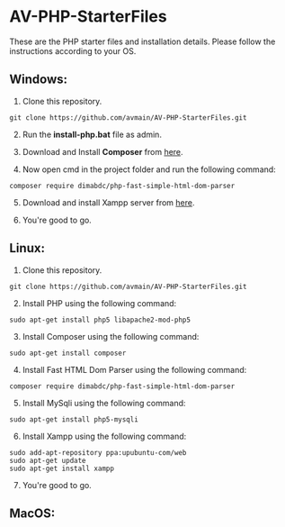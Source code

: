 # AV-PHP-StarterFiles

These are the PHP starter files and installation details.
Please follow the instructions according to your OS.

## Windows:

1. Clone this repository.
```
git clone https://github.com/avmain/AV-PHP-StarterFiles.git
```

2. Run the **install-php.bat** file as admin.

3. Download and Install **Composer** from [here](https://getcomposer.org/Composer-Setup.exe).

4. Now open cmd in the project folder and run the following command:
```
composer require dimabdc/php-fast-simple-html-dom-parser
```

5. Download and install Xampp server from [here](https://www.apachefriends.org/xampp-files/5.6.32/xampp-win32-5.6.32-0-VC11-installer.exe).

6. You're good to go.

## Linux:

1. Clone this repository.
```
git clone https://github.com/avmain/AV-PHP-StarterFiles.git
```

2. Install PHP using the following command:
```
sudo apt-get install php5 libapache2-mod-php5
```

3. Install Composer using the following command:
```
sudo apt-get install composer
```

4. Install Fast HTML Dom Parser using the following command:
```
composer require dimabdc/php-fast-simple-html-dom-parser
```

5. Install MySqli using the following command:
```
sudo apt-get install php5-mysqli
```

6. Install Xampp using the following command:
```
sudo add-apt-repository ppa:upubuntu-com/web
sudo apt-get update
sudo apt-get install xampp
```
7. You're good to go.


## MacOS:
